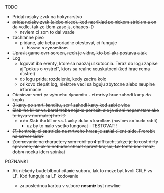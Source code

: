 TODO
* Pridat nejaky zvuk na hokynarstvo
* ~~pridat nejaky zvuk (alebo nieco), ked napriklad po niekom strielam a on da vedle, tak ze idem zase ja, chapes :D~~
    * neviem ci som to dal vsade
* zachranne pivo
    * pridane, ale treba poriadne otestovat, ci funguje
        * hlavne s dynamitom
* ~~Upravit game over screen, nech je vidno, kto bol aka postava a tak~~
* Log
    * logovat iba eventy, ktore sa naozaj uskutocnia. Teraz do logu zapise aj "pokus o vystrel", ktory sa realne neuskutocni (ked hrac nema dostrel)
    * do logu pridat rozdelenie, kedy zacina kolo
    * celkovo zlepsit log, niektore veci sa loguju zbytocne alebo neuplne informacie
* Otestovat smrt po vybuchu dynamitu - ci mrtvy hrac zahodi karty do kopky
* ~~3 karty po smrti banditu, serif zahodi karty ked zabije vica~~
* ~~Slab the killer vs. barel treba nejako poriesit, ale ja si ani nepamatam ako to byva v normalnej hre :D~~
    * ~~este Slab the killer vs. Lucky duke s barellom (neviem co bude robit)~~
      * uz by to malo vsetko fungovat - TESTOVAT!!!
* ~~(?) kontrola, ci sa striela na mrtveho hraca je zatial client-side. Prerobit na server side?~~
* ~~Zoomovanie na charactery som robil po 4 piffkach, takze je to dost dirty spravene, ale ak to nebudes chciet spravit krajsie, tak tento bod zmaz, dobru nocku idem spinkat~~

POZNAMKI
* Ak niekedy bude blbnut citanie suboru, tak to moze byt kvoli CRLF vs LF. Kod funguje na LF kodovanie
  
    * za poslednou kartou v subore **nesmie** byt newline

